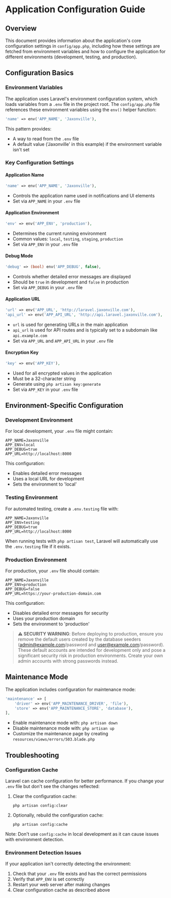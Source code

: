 # Application Configuration Guide

## Overview
This document provides information about the application's core configuration settings in `config/app.php`, including how these settings are fetched from environment variables and how to configure the application for different environments (development, testing, and production).

## Configuration Basics

### Environment Variables
The application uses Laravel's environment configuration system, which loads variables from a `.env` file in the project root. The `config/app.php` file references these environment variables using the `env()` helper function:

```php
'name' => env('APP_NAME', 'Jaxonville'),
```

This pattern provides:
- A way to read from the `.env` file
- A default value ('Jaxonville' in this example) if the environment variable isn't set

### Key Configuration Settings

#### Application Name
```php
'name' => env('APP_NAME', 'Jaxonville'),
```
- Controls the application name used in notifications and UI elements
- Set via `APP_NAME` in your `.env` file

#### Application Environment
```php
'env' => env('APP_ENV', 'production'),
```
- Determines the current running environment
- Common values: `local`, `testing`, `staging`, `production`
- Set via `APP_ENV` in your `.env` file

#### Debug Mode
```php
'debug' => (bool) env('APP_DEBUG', false),
```
- Controls whether detailed error messages are displayed
- Should be `true` in development and `false` in production
- Set via `APP_DEBUG` in your `.env` file

#### Application URL
```php
'url' => env('APP_URL', 'http://laravel.jaxonville.com'),
'api_url' => env('APP_API_URL', 'http://api.laravel.jaxonville.com'),
```
- `url` is used for generating URLs in the main application
- `api_url` is used for API routes and is typically set to a subdomain like `api.example.com`
- Set via `APP_URL` and `APP_API_URL` in your `.env` file

#### Encryption Key
```php
'key' => env('APP_KEY'),
```
- Used for all encrypted values in the application
- Must be a 32-character string
- Generate using `php artisan key:generate`
- Set via `APP_KEY` in your `.env` file

## Environment-Specific Configuration

### Development Environment
For local development, your `.env` file might contain:

```
APP_NAME=Jaxonville
APP_ENV=local
APP_DEBUG=true
APP_URL=http://localhost:8000
```

This configuration:
- Enables detailed error messages
- Uses a local URL for development
- Sets the environment to 'local'

### Testing Environment
For automated testing, create a `.env.testing` file with:

```
APP_NAME=Jaxonville
APP_ENV=testing
APP_DEBUG=true
APP_URL=http://localhost:8000
```

When running tests with `php artisan test`, Laravel will automatically use the `.env.testing` file if it exists.

### Production Environment
For production, your `.env` file should contain:

```
APP_NAME=Jaxonville
APP_ENV=production
APP_DEBUG=false
APP_URL=https://your-production-domain.com
```

This configuration:
- Disables detailed error messages for security
- Uses your production domain
- Sets the environment to 'production'

> **⚠️ SECURITY WARNING**: Before deploying to production, ensure you remove the default users created by the database seeders (admin@example.com/password and user@example.com/password). These default accounts are intended for development only and pose a significant security risk in production environments. Create your own admin accounts with strong passwords instead.

## Maintenance Mode

The application includes configuration for maintenance mode:

```php
'maintenance' => [
    'driver' => env('APP_MAINTENANCE_DRIVER', 'file'),
    'store' => env('APP_MAINTENANCE_STORE', 'database'),
],
```

- Enable maintenance mode with: `php artisan down`
- Disable maintenance mode with: `php artisan up`
- Customize the maintenance page by creating `resources/views/errors/503.blade.php`

## Troubleshooting

### Configuration Cache
Laravel can cache configuration for better performance. If you change your `.env` file but don't see the changes reflected:

1. Clear the configuration cache:
   ```
   php artisan config:clear
   ```

2. Optionally, rebuild the configuration cache:
   ```
   php artisan config:cache
   ```

Note: Don't use `config:cache` in local development as it can cause issues with environment detection.

### Environment Detection Issues
If your application isn't correctly detecting the environment:

1. Check that your `.env` file exists and has the correct permissions
2. Verify that `APP_ENV` is set correctly
3. Restart your web server after making changes
4. Clear configuration cache as described above
